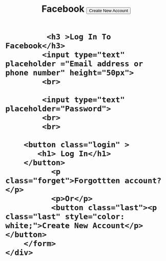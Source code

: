 <!DOCTYPE html>
<html>
    <head>
    <title>Log In To Facebook</title>
    <meta charset="utf-8">
    <meta name="description content"> <!--put something shere-->
    <meta name="key words"><!--put something here-->
    <meta http-equiv="author" content="Akkofi Kekeli Boni">
    <meta http-equiv= "content language" content="en-us">
    <link rel="stylesheet" href="login.css">
    <script src="fb scrip.js"></script>
  </head>
    <body>
     <header>
        <h1>Facebook
           <button>
               Create New Account
            </button>
        </h1>
     </header>
    <div class="container">
      <h1>
        <form class="box" action="Facebook login page.html" method="POST"> 

             <h3 >Log In To Facebook</h3>
            <input type="text" placeholder ="Email address or phone number" height="50px"> 
            <br>
            
            <input type="text" placeholder="Password">
            <br>
            <br>
       
        <button class="login" >
           <h1> Log In</h1>
        </button> 
              <p class="forget">Forgottten account?</p> 
              <p>Or</p>
              <button class="last"><p class="last" style="color: white;">Create New Account</p></button>
        </form>
    </div>
 
   </body>
</html>
